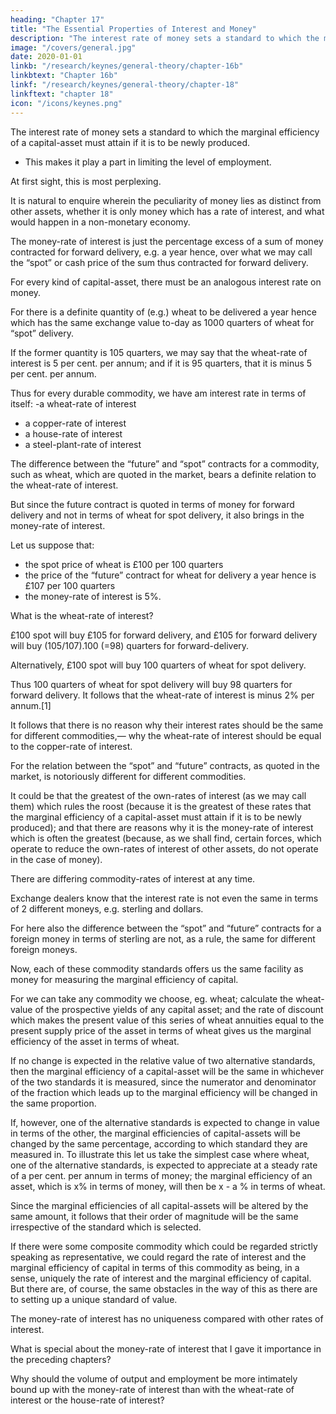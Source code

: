 ```yaml
---
heading: "Chapter 17"
title: "The Essential Properties of Interest and Money"
description: "The interest rate of money sets a standard to which the marginal efficiency of a capital-asset must attain if it is to be newly produced"
image: "/covers/general.jpg"
date: 2020-01-01
linkb: "/research/keynes/general-theory/chapter-16b"
linkbtext: "Chapter 16b"
linkf: "/research/keynes/general-theory/chapter-18"
linkftext: "chapter 18"
icon: "/icons/keynes.png"
---
```




The interest rate of money sets a standard to which the marginal efficiency of a capital-asset must attain if it is to be newly produced.
- This makes it play a part in limiting the level of employment.

At first sight, this is most perplexing. 

It is natural to enquire wherein the peculiarity of money lies as distinct from other assets, whether it is only money which has a rate of interest, and what would happen in a non-monetary economy. 

<!-- Until we have answered these questions, the full significance of our theory will not be clear.  -->

The money-rate of interest is just the percentage excess of a sum of money contracted for forward delivery, e.g. a year hence, over what we may call the “spot” or cash price of the sum thus contracted for forward delivery.

For every kind of capital-asset, there must be an analogous interest rate on money. 

For there is a definite quantity of (e.g.) wheat to be delivered a year hence which has the same exchange value to-day as 1000 quarters of wheat for “spot” delivery. 

If the former quantity is 105 quarters, we may say that the wheat-rate of interest is 5 per cent. per annum; and if it is 95 quarters, that it is minus 5 per cent. per annum. 

Thus for every durable commodity, we have am interest rate in terms of itself:
-a wheat-rate of interest
- a copper-rate of interest
- a house-rate of interest
- a steel-plant-rate of interest

The difference between the “future” and “spot” contracts for a commodity, such as wheat, which are quoted in the market, bears a definite relation to the wheat-rate of interest. 

But since the future contract is quoted in terms of money for forward delivery and not in terms of wheat for spot delivery, it also brings in the money-rate of interest. 

<!-- The exact relationship is as follows. -->

Let us suppose that:

- the spot price of wheat is £100 per 100 quarters
- the price of the “future” contract for wheat for delivery a year hence is £107 per 100 quarters
- the money-rate of interest is 5%. 

What is the wheat-rate of interest? 

£100 spot will buy £105 for forward delivery, and £105 for forward delivery will buy (105/107).100 (=98) quarters for forward-delivery. 

Alternatively, £100 spot will buy 100 quarters of wheat for spot delivery.

Thus 100 quarters of wheat for spot delivery will buy 98 quarters for forward delivery. It follows that the wheat-rate of interest is minus 2% per annum.[1] 

It follows that there is no reason why their interest rates should be the same for different commodities,— why the wheat-rate of interest should be equal to the copper-rate of interest. 

For the relation between the “spot” and “future” contracts, as quoted in the market, is notoriously different for different commodities.

<!-- This will lead us to the clue we are seeking. For it may be that  -->

It could be that the greatest of the own-rates of interest (as we may call them) which rules the roost (because it is the greatest of these rates that the marginal efficiency of a capital-asset must attain if it is to be newly produced); and that there are reasons why it is the money-rate of interest which is often the greatest (because, as we shall find, certain forces, which operate to reduce the own-rates of interest of other assets, do not operate in the case of money). 

There are differing commodity-rates of interest at any time. 

Exchange dealers know that the interest rate is not even the same in terms of 2 different moneys, e.g. sterling and dollars. 

For here also the difference between the “spot” and “future” contracts for a foreign money in terms of sterling are not, as a rule, the same for different foreign moneys. 

Now, each of these commodity standards offers us the same facility as money for measuring the marginal efficiency of capital. 

For we can take any commodity we choose, eg. wheat; calculate the wheat-value of the prospective yields of any capital asset; and the rate of discount which makes the present value of this series of wheat annuities equal to the present supply price of the asset in terms of wheat gives us the marginal efficiency of the asset in terms of wheat. 

If no change is expected in the relative value of two alternative standards, then the marginal efficiency of a capital-asset will be the same in whichever of the two standards it is measured, since the numerator and denominator of the fraction which leads up to the marginal efficiency will be changed in the same proportion.

If, however, one of the alternative standards is expected to change in value in terms of the other, the marginal efficiencies of capital-assets will be changed by the same percentage, according to which standard they are measured in. To illustrate this let us take the simplest case where wheat, one of the alternative standards, is expected to appreciate at a steady rate of a per cent. per annum in terms of money; the marginal efficiency of an asset, which is x% in terms of money, will then be x - a % in terms of wheat. 

Since the marginal efficiencies of all capital-assets will be altered by the same amount, it follows that their order of magnitude will be the same irrespective of the standard which is selected. 

If there were some composite commodity which could be regarded strictly speaking as representative, we could regard the rate of interest and the marginal efficiency of capital in terms of this commodity as being, in a sense, uniquely the rate of interest and the marginal efficiency of capital. But there are, of course, the same obstacles in the way of this as there are to setting up a unique standard of value.

The money-rate of interest has no uniqueness compared with other rates of interest. 

What is special about the money-rate of interest that I gave it importance in the preceding chapters? 

Why should the volume of output and employment be more intimately bound up with the money-rate of interest than with the wheat-rate of interest or the house-rate of interest? 


